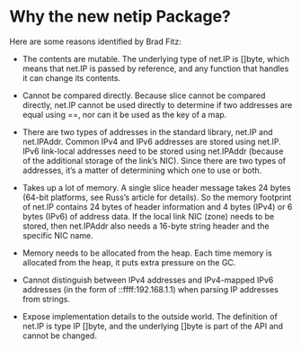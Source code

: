 # Why the new netip Package?

Here are some reasons identified by Brad Fitz:

- The contents are mutable. The underlying type of net.IP is []byte, which means that net.IP is passed by reference, and
any function that handles it can change its contents.

- Cannot be compared directly. Because slice cannot be compared directly, net.IP cannot be used directly to determine if
two addresses are equal using ==, nor can it be used as the key of a map.

- There are two types of addresses in the standard library, net.IP and net.IPAddr. Common IPv4 and IPv6 addresses are
stored using net.IP. IPv6 link-local addresses need to be stored using net.IPAddr (because of the additional storage
of the link’s NIC). Since there are two types of addresses, it’s a matter of determining which one to use or both.

- Takes up a lot of memory. A single slice header message takes 24 bytes (64-bit platforms, see Russ’s article for
details). So the memory footprint of net.IP contains 24 bytes of header information and 4 bytes (IPv4) or 6 bytes
(IPv6) of address data. If the local link NIC (zone) needs to be stored, then net.IPAddr also needs a 16-byte string
header and the specific NIC name.

- Memory needs to be allocated from the heap. Each time memory is allocated from the heap, it puts extra pressure on the GC.

- Cannot distinguish between IPv4 addresses and IPv4-mapped IPv6 addresses (in the form of ::ffff:192.168.1.1) when
parsing IP addresses from strings.

- Expose implementation details to the outside world. The definition of net.IP is type IP []byte, and the underlying
[]byte is part of the API and cannot be changed.